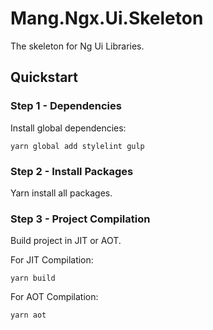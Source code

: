 # Mang.Ngx.Ui.Skeleton
The skeleton for Ng Ui Libraries.

## Quickstart

### Step 1 - Dependencies
Install global dependencies:

```
yarn global add stylelint gulp
```

### Step 2 - Install Packages
Yarn install all packages.

### Step 3 - Project Compilation
Build project in JIT or AOT.

For JIT Compilation:
``` 
yarn build 
```

For AOT Compilation:
```
yarn aot
```